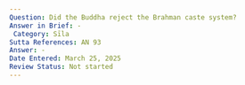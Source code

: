 ```yaml
---
Question: Did the Buddha reject the Brahman caste system?
Answer in Brief: -
 Category: Sīla
Sutta References: AN 93
Answer: -
Date Entered: March 25, 2025
Review Status: Not started
---
```

